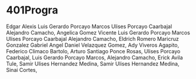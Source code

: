 # 401Progra
Edgar Alexis
Luis Gerardo Porcayo Marcos
Ulises Porcayo Caarbajal
Alejandro Camacho,
Angelica Gomez Vicente
Luis Gerardo Porcayo Marcos
Ulises Porcayo Caarbajal
Alejandro Camacho,
Eldrich Romero
Maricruz Gonzalez Gabriel
Angel Daniel Velazquez Gomez,
Ady Viveros Agapito,
Federico Climaco Bartolo,
Arturo Santiago Ponce Rosas,
Ulises Porcayo Caarbajal,
Luis Gerardo Porcayo Marcos,
Alejandro Camacho,
Erick Avila Tule,
Samir Ulises Hernandez Medina,
Samir Ulises Hernandez Medina,
Sinai Cortes,